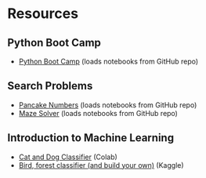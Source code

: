 # Resources

## Python Boot Camp

- [Python Boot Camp](https://py.northridge.dev/hub/user-redirect/git-pull?repo=https%3A%2F%2Fgithub.com%2Fnorthridge-dev%2Fpython-bootcamp&urlpath=tree%2Fpython-bootcamp%2F&branch=main) (loads notebooks from GitHub repo)

## Search Problems

- [Pancake Numbers](https://py.northridge.dev/hub/user-redirect/git-pull?repo=https%3A%2F%2Fgithub.com%2Fnorthridge-dev%2Fpancake-number&urlpath=tree%2Fpancake-number%2F0_pancake.ipynb&branch=main) (loads notebooks from GitHub repo)
- [Maze Solver](https://py.northridge.dev/hub/user-redirect/git-pull?repo=https%3A%2F%2Fgithub.com%2Fnorthridge-dev%2Fmaze-runner&urlpath=tree%2Fmaze-runner%2F&branch=main) (loads notebooks from GitHub repo)

## Introduction to Machine Learning

- [Cat and Dog Classifier](https://colab.research.google.com/github/kruckenberg/fastai-course/blob/master/clean/0-first-model-dog-or-cat.ipynb) (Colab)
- [Bird, forest classifier (and build your own)](https://www.kaggle.com/code/nkruckenberg/is-it-a-bird-creating-a-model-from-your-own-data/edit) (Kaggle)
